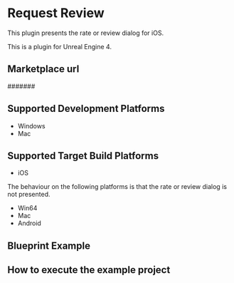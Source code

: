 # Request Review
This plugin presents the rate or review dialog for iOS.

This is a plugin for Unreal Engine 4.

## Marketplace url

#######

## Supported Development Platforms

- Windows
- Mac

## Supported Target Build Platforms

- iOS

The behaviour on the following platforms is that the rate or review dialog is not presented.

- Win64
- Mac
- Android

## Blueprint Example





## How to execute the example project



